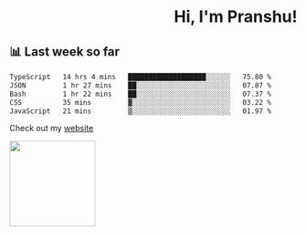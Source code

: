 <div align="right" >
   
   <H1>Hi, I'm Pranshu!</H1>

</div>

## 📊 Last week so far
<!--START_SECTION:waka-->

```txt
TypeScript   14 hrs 4 mins   ███████████████████░░░░░░   75.80 %
JSON         1 hr 27 mins    ██░░░░░░░░░░░░░░░░░░░░░░░   07.87 %
Bash         1 hr 22 mins    ██░░░░░░░░░░░░░░░░░░░░░░░   07.37 %
CSS          35 mins         ▓░░░░░░░░░░░░░░░░░░░░░░░░   03.22 %
JavaScript   21 mins         ▒░░░░░░░░░░░░░░░░░░░░░░░░   01.97 %
```

<!--END_SECTION:waka-->

Check out my [website](https://pranshu05.vercel.app)

<img align="left" width="150" src="https://user-images.githubusercontent.com/70943732/209951571-93b7afe5-f523-4683-b725-5d94b287e94e.png">

